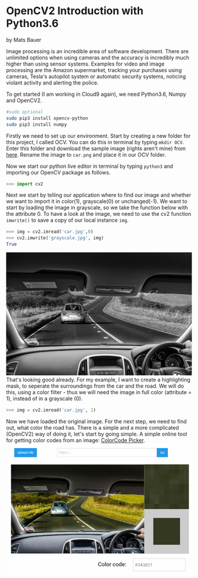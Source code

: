 # OpenCV2 Introduction with Python3.6
by Mats Bauer

Image processing is an incredible area of software development. There are unlimited options when using cameras and the accuracy is incredibly much higher than using sensor systems. Examples for video and image processing are the Amazon supermarket, tracking your purchases using cameras, Tesla's autopilot system or automatic security systems, noticing violant activity and alerting the police.

To get started (I am working in Cloud9 again), we need Python3.6, Numpy and OpenCV2.

```sh
#sudo optional
sudo pip3 install opencv-python
sudo pip3 install numpy
```
Firstly we need to set up our environment. Start by creating a new folder for this project, I called OCV. You can do this in terminal by typing ```mkdir OCV```. Enter this folder and download the sample image (rights aren't mine) from [here](https://pixabay.com/p-316709/?no_redirect). Rename the image to ```car.png``` and place it in our OCV folder.

Now we start our python live editor in terminal by typing ```python3``` and importing our OpenCV package as follows. 
```python
>>> import cv2
```
Next we start by telling our application where to find our image and whether we want to import it in color(1), grayscale(0) or unchanged(-1). We want to start by loading the image in grayscale, so we take the function below with the attribute 0. To have a look at the image, we need to use the cv2 function ```imwrite()``` to save a copy of our local instance ```img```.
```python
>>> img = cv2.imread('car.jpg',0)
>>> cv2.imwrite('grayscale.jpg', img)
True
```
![image converted to graysacle](https://raw.githubusercontent.com/matsbauer/python_tutorials/master/data/grayscale.jpg)
That's looking good already. For my example, I want to create a highlighting mask, to seperate the surroundings from the car and the road. We will do this, using a color filter - thus we will need the image in full color (attribute = 1), instead of in a grayscale (0).
```python
>>> img = cv2.imread('car.jpg', 1)
```
Now we have loaded the original image. For the next step, we need to find out, what color the road has. There is a simple and a more complicated (OpenCV2) way of doing it, let's start by going simple. A simple online tool for getting color codes from an image: [ColorCode Picker]("https://html-color-codes.info/colors-from-image/"). 
![Screenshot Color Picker](https://raw.githubusercontent.com/matsbauer/python_tutorials/master/data/2018-02-06_10h23_12.png)